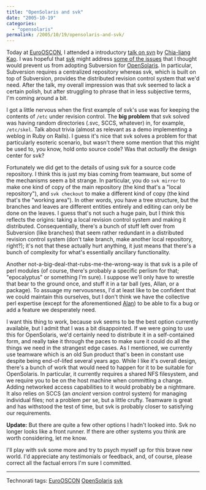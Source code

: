 ```yaml
---
title: "OpenSolaris and svk"
date: "2005-10-19"
categories:
  - "opensolaris"
permalink: /2005/10/19/opensolaris-and-svk/
---
```


Today at [EuroOSCON](http://conferences.oreillynet.com/eurooscon/), I attended a introductory [talk on svn](http://conferences.oreillynet.com/cs/eurooscon/view/e_sess/7293) by [Chia-liang Kao](http://svk.elixus.org/?ChiaLiangKao). I was hopeful that [svk](http://svk.elixus.org/) might address [some of the issues](http://dtrace.org/blogs/ahl/opensolaris_and_subversion) that I thought would prevent us from adopting Subversion for [OpenSolaris](http://opensolaris.org). In particular, Subversion requires a centralized repository whereas svk, which is built on top of Subversion, provides the distributed revision control system that we'd need. After the talk, my overall impression was that svk seemed to lack a certain polish, but after struggling to phrase that in less subjective terms, I'm coming around a bit.

I got a little nervous when the first example of svk's use was for keeping the contents of `/etc` under revision control. The **big problem** that svk solved was having random directories (.svc, SCCS, whatever) in, for example, `/etc/skel`. Talk about trivia (almost as relevant as a demo implementing a weblog in Ruby on Rails). I guess it's nice that svk solves a problem for that particularly esoteric scenario, but wasn't there some mention that this might be used to, you know, hold onto source code? Was that _actually_ the design center for svk?

Fortunately we did get to the details of using svk for a source code repository. I think this is just my bias coming from teamware, but some of the mechanisms seem a bit strange. In particular, you do `svk mirror` to make one kind of copy of the main repository (the kind that's a "local repository"), and `svk checkout` to make a different kind of copy (the kind that's the "working area"). In other words, you have a tree structure, but the branches and leaves are different entities entirely and editing can only be done on the leaves. I guess that's not such a huge pain, but I think this reflects the origins: taking a local revision control system and making it distributed. Consequentially, there's a bunch of stuff left over from Subversion (like branches) that seem rather redundant in a distributed revision control system (don't take branch, make another local repository, right?); it's not that these actually hurt anything, it just means that there's a bunch of complexity for what's essentially ancillary functionality.

Another not-a-big-deal-that-rubs-me-the-wrong-way is that svk is a pile of perl modules (of course, there's probably a specific perlism for that; "epocalyptus" or something I'm sure). I suppose we'll only have to wrestle that bear to the ground once, and stuff it in a tar ball (yes, Allan, or a package). To assuage my nervousness, I'd at least like to be confident that we could maintain this ourselves, but I don't think we have the collective perl expertise (except for the aforementioned [Alan](/alanbur)) to be able to fix a bug or add a feature we desperately need.

I want this thing to work, because svk seems to be the best option currently available, but I admit that I was a bit disappointed. If we were going to use this for OpenSolaris, we'd certainly need to distribute it in a self-contained form, and really take it through the paces to make sure it could do all the things we need in the strangest edge cases. As I mentioned, we currently use teamware which is an old Sun product that's been in constant use despite being end-of-lifed several years ago. While I like it's overall design, there's a bunch of work that would need to happen for it to be suitable for OpenSolaris. In particular, it currently requires a shared NFS filesystem, and we require you to be on the host machine when committing a change. Adding networked access capabilities to it would probably be a nightmare. It also relies on SCCS (an _ancient_ version control system) for managing individual files; not a problem per se, but a little crufty. Teamware is great and has withstood the test of time, but svk is probably closer to satisfying our requirements.

**Update:** But there are quite a few other options I hadn't looked into. Svk no longer looks like a front runner. If there are other systems you think are worth considering, let me know.

I'll play with svk some more and try to psych myself up for this brave new world. I'd appreciate any testimonials or feedback, and, of course, please correct all the factual errors I'm sure I committed.

* * *

Technorati tags: [EuroOSCON](http://technorati.com/tag/EuroOSCON) [OpenSolaris](http://technorati.com/tag/OpenSolaris) [svk](http://technorati.com/tag/svk)
